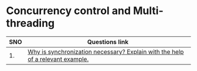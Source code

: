 # Concurrency control and Multi-threading
| SNO | Questions link                                                                                                                                                                                                        |
| --- | --------------------------------------------------------------------------------------------------------------------------------------------------------------------------------------------------------------------- |
| 1.  | [Why is synchronization necessary? Explain with the help of a relevant example.](https://www.interviewbit.com/java-interview-questions/#why-is-synchronization-necessary-explain-with-the-help-of-a-relevant-example) |
